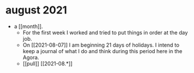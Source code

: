 # august 2021

- a [[month]].
  - For the first week I worked and tried to put things in order at the day job.
  - On [[2021-08-07]] I am beginning 21 days of holidays. I intend to keep a journal of what I do and think during this period here in the Agora.
  - [[pull]] [[2021-08.*]]



